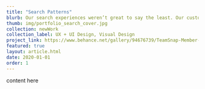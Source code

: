 ```yaml
---
title: "Search Patterns"
blurb: Our search experiences weren’t great to say the least. Our customers were telling us our search experiences where “intimidating and hard to use” and “it’s not always certain why some results show for certain certain searches”. Looking ahead at our product strategy, reporting and member management across multiple seasons were going to be a big focus moving forward. I view “search” as the backbone for both. This project focuses on two specific search implementations but we needed patterns that could influence our search experiences moving forward.
thumb: img/portfolio_search_cover.jpg
collection: newWork
collection_label: UX + UI Design, Visual Design
project_link: https://www.behance.net/gallery/94676739/TeamSnap-Member-Search
featured: true
layout: article.html
date: 2020-01-01
order: 1
---
```


content here
